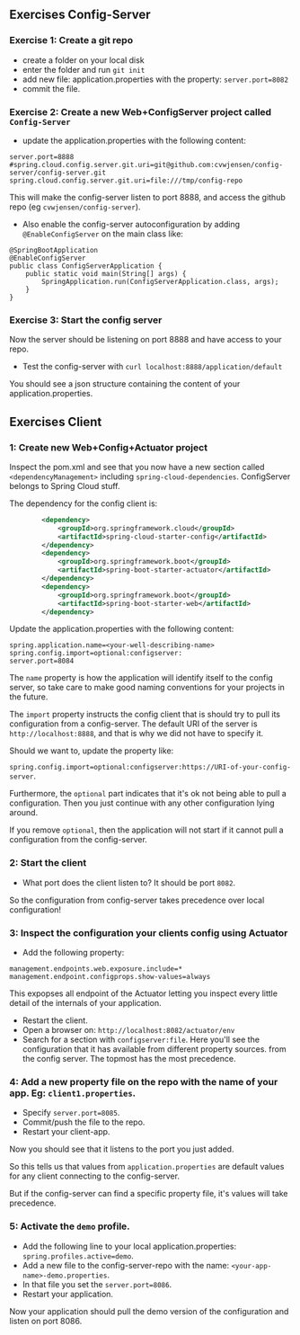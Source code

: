 ## Exercises Config-Server

### Exercise 1: Create a git repo

- create a folder on your local disk
- enter the folder and run `git init`
- add new file: application.properties with the property: `server.port=8082`
- commit the file.

### Exercise 2: Create a new Web+ConfigServer project called `Config-Server`

- update the application.properties with the following content:

```properties
server.port=8888
#spring.cloud.config.server.git.uri=git@github.com:cvwjensen/config-server/config-server.git
spring.cloud.config.server.git.uri=file:///tmp/config-repo
```

This will make the config-server listen to port 8888, and access the github repo (eg `cvwjensen/config-server`).

- Also enable the config-server autoconfiguration by adding `@EnableConfigServer` on the main class like:

```
@SpringBootApplication
@EnableConfigServer
public class ConfigServerApplication {
    public static void main(String[] args) {
        SpringApplication.run(ConfigServerApplication.class, args);
    }
}
```

### Exercise 3: Start the config server

Now the server should be listening on port 8888 and have access to your repo.

- Test the config-server with `curl localhost:8888/application/default`

You should see a json structure containing the content of your application.properties.

 
## Exercises Client

### 1: Create new Web+Config+Actuator project

Inspect the pom.xml and see that you now have a new section called `<dependencyManagement>` including `spring-cloud-dependencies`. ConfigServer belongs to Spring Cloud stuff.

The dependency for the config client is: 

```xml
        <dependency>
            <groupId>org.springframework.cloud</groupId>
            <artifactId>spring-cloud-starter-config</artifactId>
        </dependency>
        <dependency>
            <groupId>org.springframework.boot</groupId>
            <artifactId>spring-boot-starter-actuator</artifactId>
        </dependency>
        <dependency>
            <groupId>org.springframework.boot</groupId>
            <artifactId>spring-boot-starter-web</artifactId>
        </dependency>

```


Update the application.properties with the following content:

```properties
spring.application.name=<your-well-describing-name>
spring.config.import=optional:configserver:
server.port=8084
```

The `name` property is how the application will identify itself to the config server, so take care to make good naming conventions for your projects in the future.

The `import` property instructs the config client that is should try to pull its configuration from a config-server. The default URI of the server is `http://localhost:8888`, 
and that is why we did not have to specify it. 

Should we want to, update the property like: 

`spring.config.import=optional:configserver:https://URI-of-your-config-server`.

Furthermore, the `optional` part indicates that it's ok not being able to pull a configuration. Then you just continue with any other configuration lying around. 

If you remove `optional`, then the application will not start if it cannot pull a configuration from the config-server.

### 2: Start the client

- What port does the client listen to? It should be port `8082`. 

So the configuration from config-server takes precedence over local configuration!

### 3: Inspect the configuration your clients config using Actuator

- Add the following property:

```properties
management.endpoints.web.exposure.include=*
management.endpoint.configprops.show-values=always

```

This expopses all endpoint of the Actuator letting you inspect every little detail of the internals of your application.

- Restart the client.
- Open a browser on: `http://localhost:8082/actuator/env`
- Search for a section with `configserver:file`. Here you'll see the configuration that it has available from different property sources. from the config server. The topmost has the most precedence.

### 4: Add a new property file on the repo with the name of your app. Eg: `client1.properties`.

- Specify `server.port=8085`.
- Commit/push the file to the repo.
- Restart your client-app.

Now you should see that it listens to the port you just added.

So this tells us that values from `application.properties` are default values for any client connecting to the config-server. 

But if the config-server can find a specific property file, it's values will take precedence.

### 5: Activate the `demo` profile.

- Add the following line to your local application.properties: `spring.profiles.active=demo`.
- Add a new file to the config-server-repo with the name: `<your-app-name>-demo.properties`.
- In that file you set the `server.port=8086`.
- Restart your application.

Now your application should pull the demo version of the configuration and listen on port 8086.


